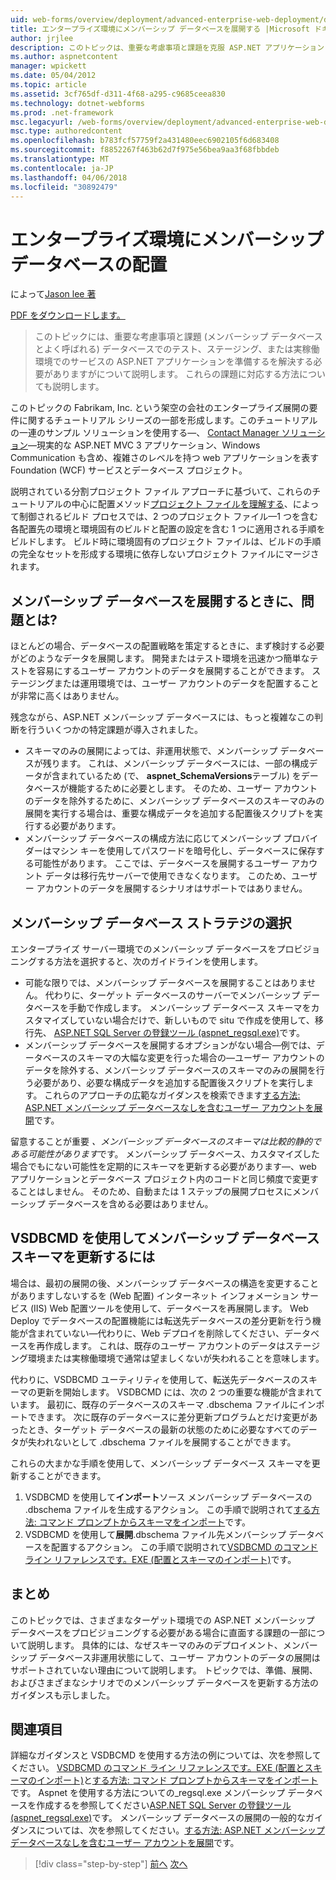 ```yaml
---
uid: web-forms/overview/deployment/advanced-enterprise-web-deployment/deploying-membership-databases-to-enterprise-environments
title: エンタープライズ環境にメンバーシップ データベースを展開する |Microsoft ドキュメント
author: jrjlee
description: このトピックは、重要な考慮事項と課題を克服 ASP.NET アプリケーション サービス データベース (複数の一般的な... をプロビジョニングする際にする必要がありますについて説明します。
ms.author: aspnetcontent
manager: wpickett
ms.date: 05/04/2012
ms.topic: article
ms.assetid: 3cf765df-d311-4f68-a295-c9685ceea830
ms.technology: dotnet-webforms
ms.prod: .net-framework
msc.legacyurl: /web-forms/overview/deployment/advanced-enterprise-web-deployment/deploying-membership-databases-to-enterprise-environments
msc.type: authoredcontent
ms.openlocfilehash: b783fcf57759f2a431480eec6902105f6d683408
ms.sourcegitcommit: f8852267f463b62d7f975e56bea9aa3f68fbbdeb
ms.translationtype: MT
ms.contentlocale: ja-JP
ms.lasthandoff: 04/06/2018
ms.locfileid: "30892479"
---
```

<a name="deploying-membership-databases-to-enterprise-environments"></a>エンタープライズ環境にメンバーシップ データベースの配置
====================
によって[Jason lee 著](https://github.com/jrjlee)

[PDF をダウンロードします。](https://msdnshared.blob.core.windows.net/media/MSDNBlogsFS/prod.evol.blogs.msdn.com/CommunityServer.Blogs.Components.WeblogFiles/00/00/00/63/56/8130.DeployingWebAppsInEnterpriseScenarios.pdf)

> このトピックには、重要な考慮事項と課題 (メンバーシップ データベースとよく呼ばれる) データベースでのテスト、ステージング、または実稼働環境でのサービスの ASP.NET アプリケーションを準備するを解決する必要がありますがについて説明します。 これらの課題に対応する方法についても説明します。


このトピックの Fabrikam, Inc. という架空の会社のエンタープライズ展開の要件に関するチュートリアル シリーズの一部を形成します。このチュートリアルの一連のサンプル ソリューションを使用する&#x2014;、 [Contact Manager ソリューション](../web-deployment-in-the-enterprise/the-contact-manager-solution.md)&#x2014;現実的な ASP.NET MVC 3 アプリケーション、Windows Communication も含め、複雑さのレベルを持つ web アプリケーションを表すFoundation (WCF) サービスとデータベース プロジェクト。

説明されている分割プロジェクト ファイル アプローチに基づいて、これらのチュートリアルの中心に配置メソッド[プロジェクト ファイルを理解する](../web-deployment-in-the-enterprise/understanding-the-project-file.md)、によって制御されるビルド プロセスでは、2 つのプロジェクト ファイル&#x2014;1 つを含む各配置先の環境と環境固有のビルドと配置の設定を含む 1 つに適用される手順をビルドします。 ビルド時に環境固有のプロジェクト ファイルは、ビルドの手順の完全なセットを形成する環境に依存しないプロジェクト ファイルにマージされます。

## <a name="what-are-the-issues-when-you-deploy-a-membership-database"></a>メンバーシップ データベースを展開するときに、問題とは?

ほとんどの場合、データベースの配置戦略を策定するときに、まず検討する必要がどのようなデータを展開します。 開発またはテスト環境を迅速かつ簡単なテストを容易にするユーザー アカウントのデータを展開することができます。 ステージングまたは運用環境では、ユーザー アカウントのデータを配置することが非常に高くはありません。

残念ながら、ASP.NET メンバーシップ データベースには、もっと複雑なこの判断を行ういくつかの特定課題が導入されました。

- スキーマのみの展開によっては、非運用状態で、メンバーシップ データベースが残ります。 これは、メンバーシップ データベースには、一部の構成データが含まれているため (で、 **aspnet\_SchemaVersions**テーブル) をデータベースが機能するために必要とします。 そのため、ユーザー アカウントのデータを除外するために、メンバーシップ データベースのスキーマのみの展開を実行する場合は、重要な構成データを追加する配置後スクリプトを実行する必要があります。
- メンバーシップ データベースの構成方法に応じてメンバーシップ プロバイダーはマシン キーを使用してパスワードを暗号化し、データベースに保存する可能性があります。 ここでは、データベースを展開するユーザー アカウント データは移行先サーバーで使用できなくなります。 このため、ユーザー アカウントのデータを展開するシナリオはサポートではありません。

## <a name="choosing-a-membership-database-strategy"></a>メンバーシップ データベース ストラテジの選択

エンタープライズ サーバー環境でのメンバーシップ データベースをプロビジョニングする方法を選択すると、次のガイドラインを使用します。

- 可能な限りでは、メンバーシップ データベースを展開することはありません。 代わりに、ターゲット データベースのサーバーでメンバーシップ データベースを手動で作成します。 メンバーシップ データベース スキーマをカスタマイズしていない場合だけで、新しいもので situ で作成を使用して、移行先、 [ASP.NET SQL Server の登録ツール (aspnet\_regsql.exe)](https://msdn.microsoft.com/library/ms229862(v=vs.100).aspx)です。
- メンバーシップ データベースを展開するオプションがない場合&#x2014;例では、データベースのスキーマの大幅な変更を行った場合の&#x2014;ユーザー アカウントのデータを除外する、メンバーシップ データベースのスキーマのみの展開を行う必要があり、必要な構成データを追加する配置後スクリプトを実行します。 これらのアプローチの広範なガイダンスを検索できます[する方法: ASP.NET メンバーシップ データベースなしを含むユーザー アカウントを展開](https://msdn.microsoft.com/library/ff361972(v=vs.100).aspx)です。

留意することが重要 *、メンバーシップ データベースのスキーマは比較的静的である可能性があります*です。 メンバーシップ データベース、カスタマイズした場合でもにない可能性を定期的にスキーマを更新する必要があります&#x2014;、web アプリケーションとデータベース プロジェクト内のコードと同じ頻度で変更することはしません。 そのため、自動または 1 ステップの展開プロセスにメンバーシップ データベースを含める必要はありません。

## <a name="using-vsdbcmd-to-update-a-membership-database-schema"></a>VSDBCMD を使用してメンバーシップ データベース スキーマを更新するには

場合は、最初の展開の後、メンバーシップ データベースの構造を変更することがありますしないするを (Web 配置) インターネット インフォメーション サービス (IIS) Web 配置ツールを使用して、データベースを再展開します。 Web Deploy でデータベースの配置機能には転送先データベースの差分更新を行う機能が含まれていない&#x2014;代わりに、Web デプロイを削除してください、データベースを再作成します。 これは、既存のユーザー アカウントのデータはステージング環境または実稼働環境で通常は望ましくないが失われることを意味します。

代わりに、VSDBCMD ユーティリティを使用して、転送先データベースのスキーマの更新を開始します。 VSDBCMD には、次の 2 つの重要な機能が含まれています。 最初に、既存のデータベースのスキーマ .dbschema ファイルにインポートできます。 次に既存のデータベースに差分更新プログラムとだけ変更があったとき、ターゲット データベースの最新の状態のために必要なすべてのデータが失われないとして .dbschema ファイルを展開することができます。

これらの大まかな手順を使用して、メンバーシップ データベース スキーマを更新することができます。

1. VSDBCMD を使用して**インポート**ソース メンバーシップ データベースの .dbschema ファイルを生成するアクション。 この手順で説明されて[する方法: コマンド プロンプトからスキーマをインポート](https://msdn.microsoft.com/library/dd172135.aspx)です。
2. VSDBCMD を使用して**展開**.dbschema ファイル先メンバーシップ データベースを配置するアクション。 この手順で説明されて[VSDBCMD のコマンド ライン リファレンスです。EXE (配置とスキーマのインポート)](https://msdn.microsoft.com/library/dd193283.aspx)です。

## <a name="conclusion"></a>まとめ

このトピックでは、さまざまなターゲット環境での ASP.NET メンバーシップ データベースをプロビジョニングする必要がある場合に直面する課題の一部について説明します。 具体的には、なぜスキーマのみのデプロイメント、メンバーシップ データベース非運用状態にして、ユーザー アカウントのデータの展開はサポートされていない理由について説明します。 トピックでは、準備、展開、およびさまざまなシナリオでのメンバーシップ データベースを更新する方法のガイダンスも示しました。

## <a name="further-reading"></a>関連項目

詳細なガイダンスと VSDBCMD を使用する方法の例については、次を参照してください。 [VSDBCMD のコマンド ライン リファレンスです。EXE (配置とスキーマのインポート)](https://msdn.microsoft.com/library/dd193283.aspx)と[する方法: コマンド プロンプトからスキーマをインポート](https://msdn.microsoft.com/library/dd172135.aspx)です。 Aspnet を使用する方法についての\_regsql.exe メンバーシップ データベースを作成するを参照してください[ASP.NET SQL Server の登録ツール (aspnet\_regsql.exe)](https://msdn.microsoft.com/library/ms229862(v=vs.100).aspx)です。 メンバーシップ データベースの展開の一般的なガイダンスについては、次を参照してください。[する方法: ASP.NET メンバーシップ データベースなしを含むユーザー アカウントを展開](https://msdn.microsoft.com/library/ff361972(v=vs.100).aspx)です。

> [!div class="step-by-step"]
> [前へ](deploying-database-role-memberships-to-test-environments.md)
> [次へ](excluding-files-and-folders-from-deployment.md)
